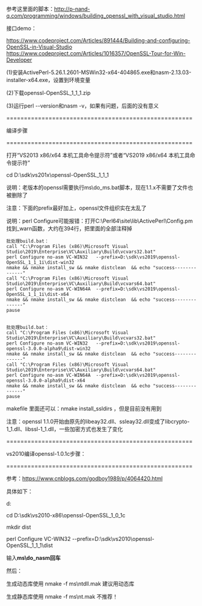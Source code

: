参考这里面的脚本：http://p-nand-q.com/programming/windows/building_openssl_with_visual_studio.html

接口demo：

https://www.codeproject.com/Articles/891444/Building-and-configuring-OpenSSL-in-Visual-Studio
https://www.codeproject.com/Articles/1016357/OpenSSL-Tour-for-Win-Developer

(1)安装ActivePerl-5.26.1.2601-MSWin32-x64-404865.exe和nasm-2.13.03-installer-x64.exe，设置到环境变量

(2)下载openssl-OpenSSL_1_1_1.zip

(3)运行perl --version和nasm -v，如果有问题，后面的没有意义

=====================================================

编译步骤

=====================================================

打开“VS2013 x86/x64 本机工具命令提示符”或者“VS2019 x86/x64 本机工具命令提示符” 

cd D:\sdk\vs201x\openssl-OpenSSL_1_1_1

说明：老版本的openssl需要执行ms\do_ms.bat脚本，现在1.1.x不需要了文件也被删除了

注意：下面的prefix最好加上，openssl文件组织实在太乱了

说明：perl Configure可能报错：打开C:\Perl64\site\lib\ActivePerl\Config.pm 找到_warn函数，大约在394行，把里面的全部注释掉



	批处理build.bat：
	call "C:\Program Files (x86)\Microsoft Visual Studio\2019\Enterprise\VC\Auxiliary\Build\vcvars32.bat"
	perl Configure no-asm VC-WIN32   --prefix=D:\sdk\vs2019\openssl-OpenSSL_1_1_1i\dist-win32
	nmake && nmake install_sw && nmake distclean  && echo "success--------------"
	call "C:\Program Files (x86)\Microsoft Visual Studio\2019\Enterprise\VC\Auxiliary\Build\vcvars64.bat"
	perl Configure no-asm VC-WIN64A  --prefix=D:\sdk\vs2019\openssl-OpenSSL_1_1_1i\dist-x64
	nmake && nmake install_sw && nmake distclean  && echo "success--------------"
	pause
	
	
	批处理build.bat：
	call "C:\Program Files (x86)\Microsoft Visual Studio\2019\Enterprise\VC\Auxiliary\Build\vcvars32.bat"
	perl Configure no-asm VC-WIN32   --prefix=D:\sdk\vs2019\openssl-openssl-3.0.0-alpha9\dist-win32
	nmake && nmake install_sw && nmake distclean  && echo "success--------------"
	call "C:\Program Files (x86)\Microsoft Visual Studio\2019\Enterprise\VC\Auxiliary\Build\vcvars64.bat"
	perl Configure no-asm VC-WIN64A  --prefix=D:\sdk\vs2019\openssl-openssl-3.0.0-alpha9\dist-x64
	nmake && nmake install_sw && nmake distclean  && echo "success--------------"
	pause




makefile 里面还可以：nmake install_ssldirs ，但是目前没有用到

注意：openssl 1.1.0开始由原先的libeay32.dll、ssleay32.dll变成了libcrypto-1_1.dll、libssl-1_1.dll，一些加密方式也发生了变化















=====================================================

vs2010编译openssl-1.0.1c步骤：

=====================================================

参考：https://www.cnblogs.com/godboy1989/p/4064420.html

具体如下：

d:

cd D:\sdk\vs2010-x86\openssl-OpenSSL_1_0_1c

mkdir dist

perl Configure VC-WIN32 --prefix=D:\sdk\vs2010\openssl-OpenSSL_1_1_1\dist

输入**ms\do_nasm回车**

然后：

生成动态库使用  nmake -f ms\ntdll.mak             建议用动态库

生成静态库使用  nmake -f ms\nt.mak                 不推荐！



